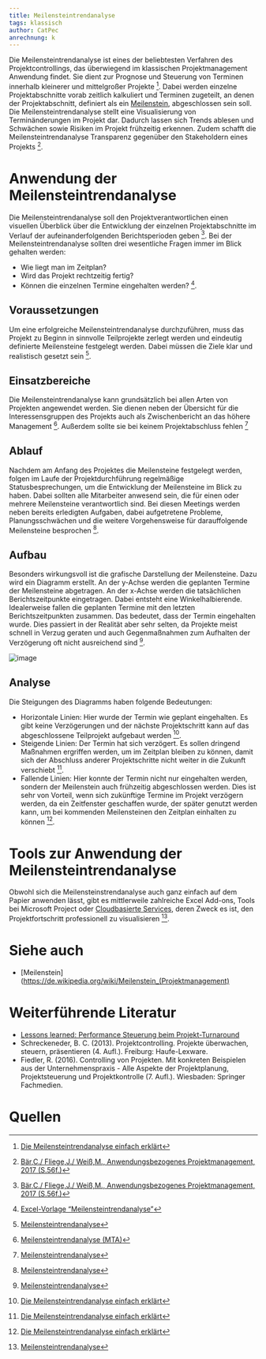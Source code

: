 ```yaml
---
title: Meilensteintrendanalyse
tags: klassisch
author: CatPec
anrechnung: k 
---
```

Die Meilensteintrendanalyse ist eines der beliebtesten Verfahren des Projektcontrollings, das überwiegend im klassischen Projektmanagement Anwendung findet. Sie dient zur Prognose und Steuerung von Terminen innerhalb kleinerer und mittelgroßer Projekte [^1]. Dabei werden einzelne Projektabschnitte vorab zeitlich kalkuliert und Terminen zugeteilt, an denen der Projektabschnitt, definiert als ein [Meilenstein](https://github.com/ManagingProjectsSuccessfully/ManagingProjectsSuccessfully.github.io/blob/main/kb/Meilensteine.md), abgeschlossen sein soll. Die Meilensteintrendanalyse stellt eine Visualisierung von Terminänderungen im Projekt dar. Dadurch lassen sich Trends ablesen und Schwächen sowie Risiken im Projekt frühzeitig erkennen. Zudem schafft die Meilensteintrendanalyse Transparenz gegenüber den Stakeholdern eines Projekts [^2]. 

# Anwendung der Meilensteintrendanalyse

Die Meilensteintrendanalyse soll den Projektverantwortlichen einen visuellen Überblick über die Entwicklung der einzelnen Projektabschnitte im Verlauf der aufeinanderfolgenden Berichtsperioden geben [^2]. Bei der Meilensteintrendanalyse sollten drei wesentliche Fragen immer im Blick gehalten werden:

* Wie liegt man im Zeitplan?
* Wird das Projekt rechtzeitig fertig?
* Können die einzelnen Termine eingehalten werden? [^3].

## Voraussetzungen
Um eine erfolgreiche Meilensteintrendanalyse durchzuführen, muss das Projekt zu Beginn in sinnvolle Teilprojekte zerlegt werden und eindeutig definierte Meilensteine festgelegt werden. Dabei müssen die Ziele klar und realistisch gesetzt sein [^4].

## Einsatzbereiche
Die Meilensteintrendanalyse kann grundsätzlich bei allen Arten von Projekten angewendet werden. Sie dienen neben der Übersicht für die Interessensgruppen des Projekts auch als Zwischenbericht an das höhere Management [^5]. Außerdem sollte sie bei keinem Projektabschluss fehlen [^6]

## Ablauf
Nachdem am Anfang des Projektes die Meilensteine festgelegt werden, folgen im Laufe der Projektdurchführung regelmäßige Statusbesprechungen, um die Entwicklung der Meilensteine im Blick zu haben. Dabei sollten alle Mitarbeiter anwesend sein, die für einen oder mehrere Meilensteine verantwortlich sind. Bei diesen Meetings werden neben bereits erledigten Aufgaben, dabei aufgetretene Probleme, Planungsschwächen und die weitere Vorgehensweise für darauffolgende Meilensteine besprochen [^4]. 

## Aufbau
Besonders wirkungsvoll ist die grafische Darstellung der Meilensteine. Dazu wird ein Diagramm erstellt. An der y-Achse werden die geplanten Termine der Meilensteine abgetragen. An der x-Achse werden die tatsächlichen Berichtszeitpunkte eingetragen. Dabei entsteht eine Winkelhalbierende. Idealerweise fallen die geplanten Termine mit den letzten Berichtszeitpunkten zusammen. Das bedeutet, dass der Termin eingehalten wurde. Dies passiert in der Realität aber sehr selten, da Projekte meist schnell in Verzug geraten und auch Gegenmaßnahmen zum Aufhalten der Verzögerung oft nicht ausreichend sind [^6].

![image](https://user-images.githubusercontent.com/92922561/141102712-a9303b9b-83bd-424f-9a6b-8bb75ccfd1aa.png)

## Analyse
Die Steigungen des Diagramms haben folgende Bedeutungen:

* Horizontale Linien: Hier wurde der Termin wie geplant eingehalten. Es gibt keine Verzögerungen und der nächste Projektschritt kann auf das abgeschlossene Teilprojekt aufgebaut werden [^1].
* Steigende Linien: Der Termin hat sich verzögert. Es sollen dringend Maßnahmen ergriffen werden, um im Zeitplan bleiben zu können, damit sich der Abschluss anderer Projektschritte nicht weiter in die Zukunft verschiebt [^1].
* Fallende Linien: Hier konnte der Termin nicht nur eingehalten werden, sondern der Meilenstein auch frühzeitig abgeschlossen werden. Dies ist sehr von Vorteil, wenn sich zukünftige Termine im Projekt verzögern werden, da ein Zeitfenster geschaffen wurde, der später genutzt werden kann, um bei kommenden Meilensteinen den Zeitplan einhalten zu können [^1].

# Tools zur Anwendung der Meilensteintrendanalyse 
Obwohl sich die Meilensteinstrendanalyse auch ganz einfach auf dem Papier anwenden lässt, gibt es mittlerweile zahlreiche Excel Add-ons, Tools bei Microsoft Project oder [Cloudbasierte Services](https://github.com/ManagingProjectsSuccessfully/ManagingProjectsSuccessfully.github.io/blob/main/kb/Cloud_Services.md), deren Zweck es ist, den Projektfortschritt professionell zu visualisieren [^7].

# Siehe auch

* [Meilenstein](https://de.wikipedia.org/wiki/Meilenstein_(Projektmanagement)

# Weiterführende Literatur

* [Lessons learned: Performance Steuerung beim Projekt-Turnaround](https://link.springer.com/article/10.1365/s12176-006-0529-8)
* Schreckeneder, B. C. (2013). Projektcontrolling. Projekte überwachen, steuern, präsentieren (4. Aufl.). Freiburg: Haufe-Lexware.
* Fiedler, R. (2016). Controlling von Projekten. Mit konkreten Beispielen aus der Unternehmenspraxis - Alle Aspekte der Projektplanung, Projektsteuerung und Projektkontrolle (7. Aufl.). Wiesbaden: Springer Fachmedien.

# Quellen

[^1]: [Die Meilensteintrendanalyse einfach erklärt](https://projekte-leicht-gemacht.de/blog/projektmanagement/klassisch/projektsteuerung/die-meilensteintrendanalyse-einfach-erklaert/)
[^2]: [Bär,C./ Fliege,J./ Weiß,M., Anwendungsbezogenes Projektmanagement, 2017 (S.56f.)](https://link.springer.com/book/10.1007/978-3-662-52974-4)
[^3]: [Excel-Vorlage “Meilensteintrendanalyse”](https://exceltricks.blog/mit-dieser-excel-vorlage-koennen-sie-eine-meilensteintrendanalyse-fuer-ihre-projekte-durchfuehren/)
[^4]: [Meilensteintrendanalyse](https://www.graduateschools.uni-wuerzburg.de/fileadmin/43030000/GSST/events_and_training_activities/Meilensteintrendanalyse.pdf)
[^5]: [Meilensteintrendanalyse (MTA)](https://www.controllingportal.de/Marktplatz/Excel-Tools/Meilensteintrendanalyse-MTA.html) 
[^7]: [Meilensteintrendanalyse](https://www.projektmagazin.de/glossarterm/meilensteintrendanalyse)
[^6]: [Meilensteintrendanalyse](https://de.wikipedia.org/wiki/Meilensteintrendanalyse)

